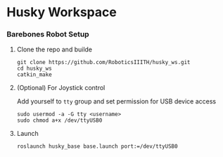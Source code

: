 # Husky Workspace

### Barebones Robot Setup

1. Clone the repo and builde
    ```
    git clone https://github.com/RoboticsIIITH/husky_ws.git
    cd husky_ws
    catkin_make
    ```

2. (Optional) For Joystick control
   
   Add yourself to `tty` group and set permission for USB device access 
   ```
   sudo usermod -a -G tty <username>
   sudo chmod a+x /dev/ttyUSB0
   ```

3. Launch
   ```
   roslaunch husky_base base.launch port:=/dev/ttyUSB0
   ```

